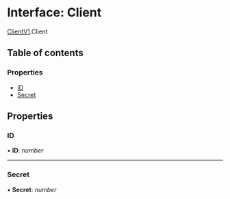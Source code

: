 # Interface: Client

[ClientV1](../modules/clientv1.md).Client

## Table of contents

### Properties

- [ID](clientv1.client.md#id)
- [Secret](clientv1.client.md#secret)

## Properties

### ID

• **ID**: *number*

___

### Secret

• **Secret**: *number*
